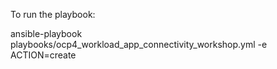 To run the playbook:

ansible-playbook playbooks/ocp4_workload_app_connectivity_workshop.yml -e ACTION=create